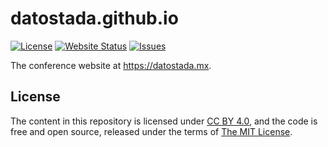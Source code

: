 # datostada.github.io

[![License](https://img.shields.io/github/license/datostadamx/datostadamx.github.io?style=popout-square)](https://github.com/datostadamx/datostadamx.github.io/blob/master/LICENSE "License")
[![Website Status](https://img.shields.io/website?style=flat-square&url=https%3A%2F%2Fdatostada.mx)](https://datostada.mx "Website Status")
[![Issues](https://img.shields.io/github/issues/datostadamx/datostadamx.github.io?style=popout-square)](https://github.com/datostadamx/datostadamx.github.io/issues "Issues")

The conference website at https://datostada.mx.


## License

The content in this repository is licensed under [CC BY 4.0](https://creativecommons.org/licenses/by/4.0), and the code is free and open source, released under the terms of [The MIT License](https://mit-license.org).
